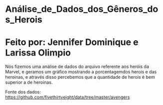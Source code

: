 # Análise_de_Dados_dos_Gêneros_dos_Herois


# Feito por: Jennifer Dominique e Larissa Olimpio 

Nós fizemos uma análise de dados do arquivo referente aos heróis da Marvel,
e geramos um gráfico mostrando a porcentagemdos herois e das heroinas, 
e através disso percebemos que a quantidade de herois
é bem superior a de heroinas.

Fonte dos dados:
https://github.com/fivethirtyeight/data/tree/master/avengers
